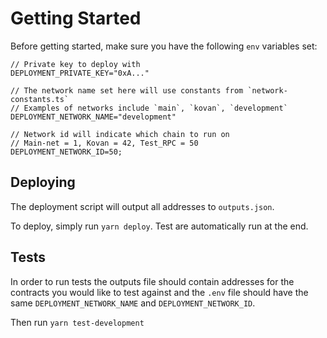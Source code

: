 # Getting Started

Before getting started, make sure you have the following `env` variables set:

```
// Private key to deploy with
DEPLOYMENT_PRIVATE_KEY="0xA..."

// The network name set here will use constants from `network-constants.ts`
// Examples of networks include `main`, `kovan`, `development`
DEPLOYMENT_NETWORK_NAME="development"

// Network id will indicate which chain to run on
// Main-net = 1, Kovan = 42, Test_RPC = 50
DEPLOYMENT_NETWORK_ID=50;
```

## Deploying

The deployment script will output all addresses to `outputs.json`. 

To deploy, simply run `yarn deploy`. Test are automatically run at the end.

## Tests

In order to run tests the outputs file should contain addresses for the contracts you would like to test against and the `.env` file should have the same `DEPLOYMENT_NETWORK_NAME` and `DEPLOYMENT_NETWORK_ID`.

Then run `yarn test-development`